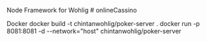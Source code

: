 Node Framework for Wohlig # onlineCassino

Docker 
docker build -t chintanwohlig/poker-server .
docker run -p 8081:8081 -d --network="host" chintanwohlig/poker-server

